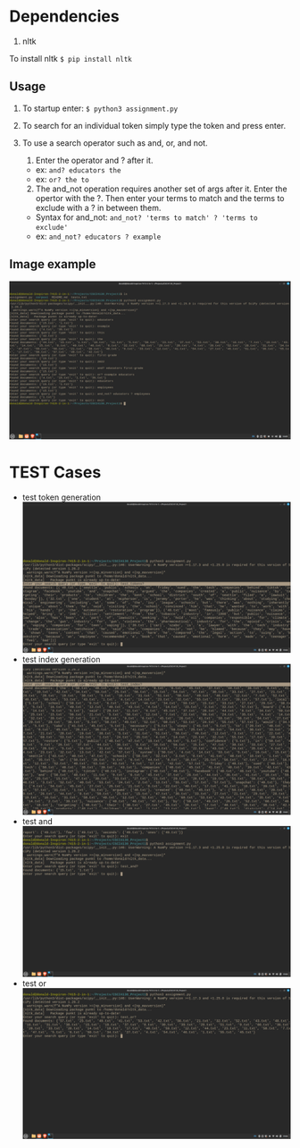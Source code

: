 # Dependencies
1. nltk

To install nltk `$ pip install nltk`
## Usage
1. To startup enter: `$ python3 assignment.py`

2. To search for an individual token simply type the token and press enter.

3. To use a search operator such as and, or, and not.
    1. Enter the operator and ? after it.
    * ex: `and? educators the`
    * ex: `or? the to`
    2. The and_not operation requires another set of args after it.
    Enter the opertor with the ?. Then enter your terms to match and the terms to exclude with a ? in between them.
    * Syntax for and_not: `and_not? 'terms to match' ? 'terms to exclude'`
    * ex: `and_not? educators ? example`

## Image example
![image](Screen.png)

# TEST Cases
* test token generation
![image](test_tokes.png)
* test index generation
![image](test_index.png)
* test and
![image](test_and.png)
* test or
![image](test_or.png)
